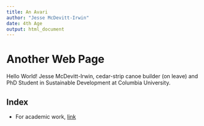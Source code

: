 ```yaml
---
title: An Avari
author: "Jesse McDevitt-Irwin"
date: 4th Age
output: html_document
---	
```


# Another Web Page
Hello World! Jesse McDevitt-Irwin, cedar-strip canoe builder (on leave) and PhD Student in Sustainable Development at Columbia University.

## Index
* For academic work, [link](https://jrmcirwin.github.io/hello-world/pages/academic.html)


